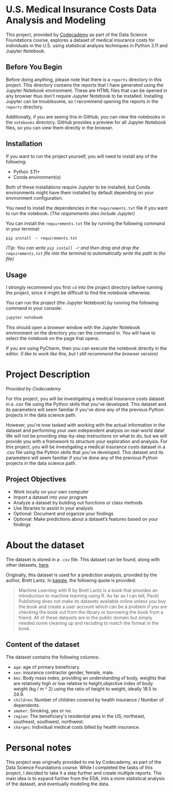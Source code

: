 # U.S. Medical Insurance Costs Data Analysis and Modeling
This project,
provided by [Codecademy](https://www.codecademy.com/) as part of the Data Science Foundations course,
explores a dataset of medical insurance costs for individuals in the U.S.
using statistical analysis techniques in Python 3.11 and Jupyter Notebook.

## Before You Begin

Before doing anything,
please note that there is a `reports` directory in this project.
This directory contains the reports that I have generated using the Jupyter Notebook environment.
These are HTML files that can be opened in any browser thus don't require Jupyter Notebook to be installed.
Installing Jupyter can be troublesome, so I recommend opening the reports in the `reports` directory.

Additionally, if you are seeing this in GitHub, you can view the notebooks in the `notebooks` directory.
GitHub provides a preview for all Jupyter Notebook files, so you can view them directly in the browser.

## Installation

If you want to run the project yourself, you will need to install any of the following:
- Python 3.11+
- Conda environment(s)

Both of these installations require Jupyter to be installed,
but Conda environments might have them installed by default
depending on your environment configuration.

You need to install the dependencies in the `requirements.txt` file if you want to run the notebook.
_(The requirements also include Jupyter)_

You can install the `requirements.txt` file by running the following command in your terminal:
```bash
pip install -r requirements.txt
```
_(Tip: You can write `pip install -r` and then drag
and drop the `requirements.txt` file into the terminal 
to automatically write the path to the file)_

## Usage

I strongly recommend you first `cd` into the project directory before running the project,
since it might be difficult to find the notebook otherwise.

You can run the project (the Jupyter Notebook) by running the following command in your console:
```bash
jupyter notebook
```
This should open a browser window with the Jupyter Notebook environment on the directory you ran the command in.
You will have to select the notebook on the page that opens.

If you are using PyCharm, then you can execute the notebook directly in the editor.
_(I like to work like this, but I still recommend the browser version)_

# Project Description
_Provided by Codecademy_

For this project,
you will be investigating a medical insurance costs dataset in a .csv file
using the Python skills that you've developed.
This dataset and its parameters will seem familiar
if you've done any of the previous Python projects in the data science path.

However,
you're now tasked with working with the actual information in the dataset
and performing your own independent analysis on real-world data!
We will not be providing step-by-step instructions on what to do,
but we will provide you with a framework to structure your exploration and analysis.
For this project,
you will be investigating a medical insurance costs dataset in a .csv file
using the Python skills that you've developed.
This dataset and its parameters will seem familiar
if you've done any of the previous Python projects in the data science path.

## Project Objectives

- Work locally on your own computer
- Import a dataset into your program
- Analyze a dataset by building out functions or class methods
- Use libraries to assist in your analysis
- Optional: Document and organize your findings
- Optional: Make predictions about a dataset’s features based on your findings

# About the dataset

The dataset is stored in a `.csv` file. 
This dataset can be found, along with other datasets, [here](https://github.com/stedy/Machine-Learning-with-R-datasets).

Originally, this dataset is used for a prediction analysis, provided by the author, Brett Lantz.
In [kaggle](https://www.kaggle.com/datasets/mirichoi0218/insurance), the following quote is provided:

> Machine Learning with R by Brett Lantz is a book that provides an introduction to machine learning using R. 
> As far as I can tell, Packt Publishing does not make its datasets available online unless you buy the book and create 
> a user account which can be a problem if you are checking the book out from the library or borrowing the book from 
> a friend.
> All of these datasets are in the public domain
> but simply needed some cleaning up and recoding to match the format in the book.

## Content of the dataset

The dataset contains the following columns:
- `age`: age of primary beneficiary.
- `sex`: insurance contractor gender, female, male.
- `bmi`: Body mass index,
  providing an understanding of body,
  weights that are relatively high or low relative to height,objective index of body weight
  (kg / m ^ 2) using the ratio of height to weight,
  ideally 18.5 to 24.9.
- `children`: Number of children covered by health insurance / Number of dependents.
- `smoker`: Smoking, yes or no.
- `region`: The beneficiary's residential area in the US, northeast, southeast, southwest, northwest.
- `charges`: Individual medical costs billed by health insurance.

# Personal notes

This project was originally provided to me by Codecademy, as part of the Data Science Foundations course.
While I completed the tasks of this project, I decided to take it a step further and create multiple reports.
The main idea is to expand further from the EDA, into a more statistical analysis of the dataset, and eventually
modeling the data.
